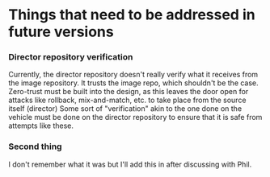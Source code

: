 # Things that need to be addressed in future versions
### Director repository verification
Currently, the director repository doesn't really verify what it receives from the image repository. It trusts the image repo, which shouldn't be the case.
Zero-trust must be built into the design, as this leaves the door open for attacks like rollback, mix-and-match, etc. to take place from the source itself (director)
Some sort of "verification" akin to the one done on the vehicle must be done on the director repository to ensure that it is safe from attempts like these. 

### Second thing 
I don't remember what it was but I'll add this in after discussing with Phil.
